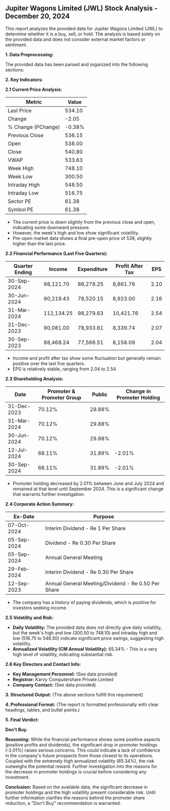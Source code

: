 ## Jupiter Wagons Limited (JWL) Stock Analysis - December 20, 2024

This report analyzes the provided data for Jupiter Wagons Limited (JWL) to determine whether it is a buy, sell, or hold.  The analysis is based solely on the provided data and does not consider external market factors or sentiment.

**1. Data Preprocessing:**

The provided data has been parsed and organized into the following sections:

**2. Key Indicators:**

**2.1 Current Price Analysis:**

| Metric             | Value     |
|----------------------|-----------|
| Last Price          | 534.10    |
| Change              | -2.05     |
| % Change (PChange)  | -0.38%    |
| Previous Close      | 536.15    |
| Open                | 538.00    |
| Close               | 540.80    |
| VWAP                | 533.63    |
| Week High           | 748.10    |
| Week Low            | 300.50    |
| Intraday High       | 548.50    |
| Intraday Low        | 516.75    |
| Sector PE           | 61.38     |
| Symbol PE           | 61.38     |


* The current price is down slightly from the previous close and open, indicating some downward pressure.
* However, the week's high and low show significant volatility.
* Pre-open market data shows a final pre-open price of 538, slightly higher than the last price.


**2.2 Financial Performance (Last Five Quarters):**

| Quarter Ending     | Income       | Expenditure  | Profit After Tax | EPS     |
|----------------------|--------------|---------------|-------------------|---------|
| 30-Sep-2024        | 98,121.70    | 86,278.25     | 8,861.76          | 2.10    |
| 30-Jun-2024        | 90,219.43    | 78,520.15     | 8,923.00          | 2.16    |
| 31-Mar-2024        | 112,134.25   | 98,279.63     | 10,421.76         | 2.54    |
| 31-Dec-2023        | 90,081.00    | 78,933.61     | 8,339.74          | 2.07    |
| 30-Sep-2023        | 88,468.24    | 77,566.51     | 8,158.09          | 2.04    |

* Income and profit after tax show some fluctuation but generally remain positive over the last five quarters.
* EPS is relatively stable, ranging from 2.04 to 2.54.


**2.3 Shareholding Analysis:**

| Date       | Promoter & Promoter Group | Public | Change in Promoter Holding |
|------------|---------------------------|--------|-----------------------------|
| 31-Dec-2023 | 70.12%                     | 29.88% |                             |
| 31-Mar-2024 | 70.12%                     | 29.88% |                             |
| 30-Jun-2024 | 70.12%                     | 29.88% |                             |
| 12-Jul-2024 | 68.11%                     | 31.89% | -2.01%                       |
| 30-Sep-2024 | 68.11%                     | 31.89% | -2.01%                       |

* Promoter holding decreased by 2.01% between June and July 2024 and remained at that level until September 2024.  This is a significant change that warrants further investigation.


**2.4 Corporate Action Summary:**

| Ex-Date     | Purpose                               |
|-------------|----------------------------------------|
| 07-Oct-2024 | Interim Dividend - Re 1 Per Share      |
| 05-Sep-2024 | Dividend - Re 0.30 Per Share           |
| 05-Sep-2024 | Annual General Meeting                 |
| 29-Feb-2024 | Interim Dividend - Re 0.30 Per Share      |
| 12-Sep-2023 | Annual General Meeting/Dividend - Re 0.50 Per Share |


* The company has a history of paying dividends, which is positive for investors seeking income.


**2.5 Volatility and Risk:**

* **Daily Volatility:**  The provided data does not directly give daily volatility, but the week's high and low (300.50 to 748.10) and intraday high and low (516.75 to 548.50) indicate significant price swings, suggesting high volatility.
* **Annualized Volatility (CM Annual Volatility):** 65.34% - This is a very high level of volatility, indicating substantial risk.


**2.6 Key Directors and Contact Info:**

* **Key Management Personnel:**  (See data provided)
* **Registrar:** Karvy Computershare Private Limited
* **Company Contact:** (See data provided)


**3. Structured Output:**  (The above sections fulfill this requirement)


**4. Professional Format:** (The report is formatted professionally with clear headings, tables, and bullet points.)


**5. Final Verdict:**

**Don't Buy.**

**Reasoning:** While the financial performance shows some positive aspects (positive profits and dividends), the significant drop in promoter holdings (-2.01%) raises serious concerns.  This could indicate a lack of confidence in the company's future prospects from those closest to its operations.  Coupled with the extremely high annualized volatility (65.34%), the risk outweighs the potential reward.  Further investigation into the reasons for the decrease in promoter holdings is crucial before considering any investment.

**Conclusion:** Based on the available data, the significant decrease in promoter holdings and the high volatility present considerable risk.  Until further information clarifies the reasons behind the promoter share reduction, a "Don't Buy" recommendation is warranted.
